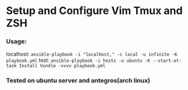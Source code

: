 # Setup and Configure Vim Tmux and ZSH 

### Usage:
localhost: `ansible-playbook -i "localhost," -c local -u infinite -K playbook.yml`
test: `ansible-playbook -i hosts -u ubuntu -K --start-at-task Install Vundle -vvvv playbook.yml`

### Tested on ubuntu server and antegros(arch linux)
